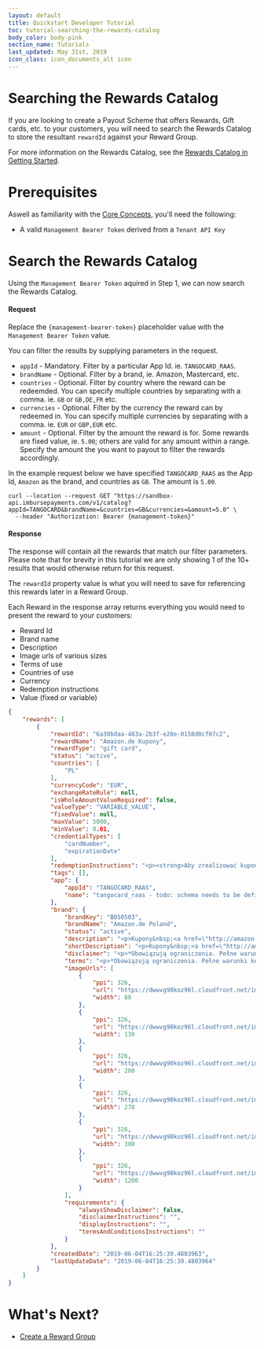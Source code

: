 ```yaml
---
layout: default
title: Quickstart Developer Tutorial
toc: tutorial-searching-the-rewards-catalog
body_color: body-pink
section_name: Tutorials
last_updated: May 31st, 2019
icon_class: icon_documents_alt icon
---
```

# Searching the Rewards Catalog
If you are looking to create a Payout Scheme that offers Rewards, Gift cards, etc. to your customers, you will need to search the Rewards Catalog to store the resultant `rewardId` against your Reward Group.

For more information on the Rewards Catalog, see the [Rewards Catalog in Getting Started](/pages/getting-started/rewards-catalog).

# Prerequisites
Aswell as familiarity with the [Core Concepts](/pages/guides/core-concepts), you'll need the following:

- A valid `Management Bearer Token` derived from a `Tenant API Key`

# Search the Rewards Catalog
Using the `Management Bearer Token` aquired in Step 1, we can now search the Rewards Catalog.

#### Request
Replace the `{management-bearer-token}` placeholder value with the `Management Bearer Token` value.

You can filter the results by supplying parameters in the request.


- `appId` - Mandatory. Filter by a particular App Id. ie. `TANGOCARD_RAAS`.
- `brandName` - Optional. Filter by a brand, ie. Amazon, Mastercard, etc.
- `countries` - Optional. Filter by country where the reward can be redeemded. You can specify multiple countries by separating with a comma. ie. `GB` or `GB,DE,FR` etc.
- `currencies` - Optional. Filter by the currency the reward can by redeemed in. You can specify multiple currencies by separating with a comma. ie. `EUR` or `GBP,EUR` etc.
- `amount` - Optional. Filter by the amount the reward is for. Some rewards are fixed value, ie. `5.00`; others are valid for any amount within a range. Specify the amount the you want to payout to filter the rewards accordingly.

In the example request below we have specified `TANGOCARD_RAAS` as the App Id, `Amazon` as the brand, and countries as `GB`. The amount is `5.00`.


```curl
curl --location --request GET "https://sandbox-api.imbursepayments.com/v1/catalog?appId=TANGOCARD&brandName=&countries=GB&currencies=&amount=5.0" \
  --header "Authorization: Bearer {management-token}"
```

#### Response
The response will contain all the rewards that match our filter parameters. Please note that for brevity in this tutorial we are only showing 1 of the 10+ results that would otherwise return for this request.

The `rewardId` property value is what you will need to save for referencing this rewards later in a Reward Group.

Each Reward in the response array returns everything you would need to present the reward to your customers:

- Reward Id
- Brand name
- Description
- Image urls of various sizes
- Terms of use
- Countries of use
- Currency
- Redemption instructions
- Value (fixed or variable)

```json
{
    "rewards": [
        {
            "rewardId": "6a30bdaa-483a-2b3f-e28e-0158d0cf07c2",
            "rewardName": "Amazon.de Kupony",
            "rewardType": "gift card",
            "status": "active",
            "countries": [
                "PL"
            ],
            "currencyCode": "EUR",
            "exchangeRateRule": null,
            "isWholeAmountValueRequired": false,
            "valueType": "VARIABLE_VALUE",
            "fixedValue": null,
            "maxValue": 5000,
            "minValue": 0.01,
            "credentialTypes": [
                "cardNumber",
                "expirationDate"
            ],
            "redemptionInstructions": "<p><strong>Aby zrealizować kupon, wykonaj następujące czynności:</strong></p>\r\n\r\n<ol>\r\n\t<li>Przejdź na stronę&nbsp;<a href=\"https://translate.google.com/translate?hl=en&amp;prev=_t&amp;sl=auto&amp;tl=pl&amp;u=http://www.amazon.de/Geschenkgutscheine/b%3Fie%3DUTF8%26node%3D1571256031\">www.amazon.de/gp/gc</a>.&nbsp;Kliknij &quot;&nbsp;Wykorzystaj kupon&nbsp;&quot; i&nbsp;po wyświetleniu monitu&nbsp;wpisz&nbsp;kod&nbsp;kuponu&nbsp;.</li>\r\n\t<li>Kwoty kupon&oacute;w są automatycznie dodawane do kwalifikujących się zam&oacute;wień podczas procesu anulowania subskrypcji.</li>\r\n\t<li>Pozostałe kwoty r&oacute;żnic w zam&oacute;wieniu należy uregulować inną metodą płatności.</li>\r\n</ol>\r\n\r\n<p>Możesz&nbsp;także wpisać kod&nbsp;kuponu,&nbsp;jeśli pojawi się monit podczas procesu wypisania się.&nbsp;Odkupienie vouchera nie jest jednak możliwe w przypadku korzystania z usługi&nbsp;<a href=\"http://www.amazon.de\">Amazon.de</a>&nbsp;1-Click&reg;, chyba że pierwszy raz wykorzystasz kupon za pośrednictwem swojego konta.</p>\r\n\r\n<p><strong>To redeem the code, please proceed as follows:</strong></p>\r\n\r\n<ol>\r\n\t<li>Go to&nbsp;<a href=\"https://translate.google.com/translate?hl=en&amp;prev=_t&amp;sl=auto&amp;tl=en&amp;u=http://www.amazon.de/Geschenkgutscheine/b%3Fie%3DUTF8%26node%3D1571256031\">www.amazon.de/gp/gc</a>.&nbsp;Click &quot;Redeem Gift Card&quot; and enter the&nbsp;Claim Code when prompted.</li>\r\n\t<li>Gift Card amounts will be applied automatically to eligible orders during the checkout process.</li>\r\n\t<li>You must pay for any remaining balance on your order with another payment method.</li>\r\n</ol>\r\n\r\n<p>Your gift card claim code may also be entered when prompted during the checkout process but you will not be able to redeem your gift card using the&nbsp;<a href=\"http://amazon.de/\">Amazon.de</a>&nbsp;1-Click&reg; service or downloadable e-books unless you first redeem the gift card through Your Account.</p>\r\n",
            "tags": [],
            "app": {
                "appId": "TANGOCARD_RAAS",
                "name": "tangocard_raas - todo: schema needs to be defined."
            },
            "brand": {
                "brandKey": "B050503",
                "brandName": "Amazon.de Poland",
                "status": "active",
                "description": "<p>Kupony&nbsp;<a href=\"http://amazon.de/\">Amazon.de</a>&nbsp;można liczyć na miliony artykuł&oacute;w na stronie&nbsp;<a href=\"http://www.amazon.de/\">www.amazon.de</a>&nbsp;i niekt&oacute;rych witrynach stowarzyszonych. Ogromny wyb&oacute;r&nbsp;<a href=\"http://amazon.de/\">Amazon.de</a>&nbsp;obejmuje produkty w kategoriach książek, elektroniki, muzyki, plik&oacute;w MP3, film&oacute;w i telewizja, odzież, gry wideo, oprogramowanie, sport i na zewnątrz, zabawki, niemowlę, komputer i biuro, dom i ogr&oacute;d, biżuteria, uroda, majsterkowanie, artykuły biurowe, aparat fotograficzny i fotograficzny, akcesoria dla zwierząt i nie tylko.&nbsp;<a href=\"http://ammazon.com/\">A</a><a href=\"http://www.Amazon.de\">mazon.de</a>&nbsp;to miejsce, w kt&oacute;rym znajduj i odkrywaj prawie wszystko, co chcesz kupić online po konkurencyjnej cenie.&nbsp;</p>\r\n\r\n<p><a href=\"http://amazon.de/\">Amazon.de</a>&nbsp;Gift Cards* can be redeemed towards millions of items at&nbsp;<a href=\"http://www.amazon.de/\">www.amazon.de</a>.&nbsp;<a href=\"http://amazon.de/\">Amazon.de</a>&rsquo;s huge selection includes products in Books, Electronics, Music, MP3 Downloads, Film &amp; TV, Clothing, Video Games, Software, Sports &amp; Outdoors, Toys, Baby, Computers &amp; Office, Home &amp; Garden, Jewelry, Beauty, DIY &amp; Home Improvement, Office Products, Camera &amp; Photo, Pet Supplies, and more.&nbsp;<a href=\"http://amazon.de/\">Amazon.de</a>&nbsp;is the place to find and discover almost anything you want to buy online at a great price.</p>\r\n",
                "shortDescription": "<p>Kupony&nbsp;<a href=\"http://amazon.de/\">Amazon.de</a>&nbsp;można zaliczyć do milion&oacute;w artykuł&oacute;w na stronie&nbsp;<a href=\"http://www.amazon.de/\">www.amazon.de</a>.</p>\r\n\r\n<p><a href=\"http://amazon.de/\">Amazon.de</a>&nbsp;Gift Cards* can be redeemed towards millions of items at&nbsp;<a href=\"http://www.amazon.de/\">www.amazon.de</a>.</p>\r\n",
                "disclaimer": "<p>*Obowiązują ograniczenia. Pełne warunki korzystania z usługi można znaleźć na stronie: <a href=\"http://www.amazon.de/gc-legal\">amazon.de/gc-legal</a></p>\r\n\r\n<p>*Restrictions apply. For complete terms and conditions, visit:&nbsp;<a href=\"http://www.amazon.de/gc-legal\">amazon.de/gc-legal</a></p>\r\n",
                "terms": "<p>*Obowiązują ograniczenia. Pełne warunki korzystania z usługi można znaleźć na stronie: <a href=\"http://www.amazon.de/gc-legal\">amazon.de/gc-legal</a></p>\r\n\r\n<p>*Restrictions apply. For complete terms and conditions, visit:&nbsp;<a href=\"http://www.amazon.de/gc-legal\">amazon.de/gc-legal</a></p>\r\n",
                "imageUrls": [
                    {
                        "ppi": 326,
                        "url": "https://dwwvg90koz96l.cloudfront.net/images/brands/b050503-80w-326ppi.png",
                        "width": 80
                    },
                    {
                        "ppi": 326,
                        "url": "https://dwwvg90koz96l.cloudfront.net/images/brands/b050503-130w-326ppi.png",
                        "width": 130
                    },
                    {
                        "ppi": 326,
                        "url": "https://dwwvg90koz96l.cloudfront.net/images/brands/b050503-200w-326ppi.png",
                        "width": 200
                    },
                    {
                        "ppi": 326,
                        "url": "https://dwwvg90koz96l.cloudfront.net/images/brands/b050503-278w-326ppi.png",
                        "width": 278
                    },
                    {
                        "ppi": 326,
                        "url": "https://dwwvg90koz96l.cloudfront.net/images/brands/b050503-300w-326ppi.png",
                        "width": 300
                    },
                    {
                        "ppi": 326,
                        "url": "https://dwwvg90koz96l.cloudfront.net/images/brands/b050503-1200w-326ppi.png",
                        "width": 1200
                    }
                ],
                "requirements": {
                    "alwaysShowDisclaimer": false,
                    "disclaimerInstructions": "",
                    "displayInstructions": "",
                    "termsAndConditionsInstructions": ""
                }
            },
            "createdDate": "2019-06-04T16:25:39.4803963",
            "lastUpdateDate": "2019-06-04T16:25:39.4803964"
        }
    ]
}
```

# What's Next?
- [Create a Reward Group](/pages/tutorials/creating-a-reward-group)






